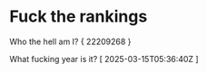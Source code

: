 # Fuck the rankings

Who the hell am I?
{ 22209268 }

What fucking year is it?
[ 2025-03-15T05:36:40Z ]
